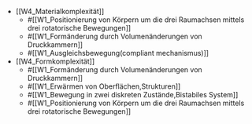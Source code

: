 - [[W4_Materialkomplexität]]
	- #[[W1_Positionierung von Körpern um die drei Raumachsen mittels drei rotatorische Bewegungen]]
	- #[[W1_Formänderung durch Volumenänderungen von Druckkammern]]
	- #[[W1_Ausgleichsbewegung(compliant mechanismus)]]
- [[W4_Formkomplexität]]
	- #[[W1_Formänderung durch Volumenänderungen von Druckkammern]]
	- #[[W1_Erwärmen von Oberflächen,Strukturen]]
	- #[[W1_Bewegung in zwei diskreten Zustände,Bistabiles System]]
	- #[[W1_Positionierung von Körpern um die drei Raumachsen mittels drei rotatorische Bewegungen]]